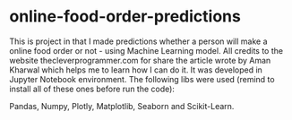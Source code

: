 # online-food-order-predictions
This is project in that I made predictions whether a person will make a online food order or not - using Machine Learning model. 
All credits to the website thecleverprogrammer.com for share the article wrote by Aman Kharwal which helps me to learn how I can do it.
It was developed in Jupyter Notebook environment.
The following libs were used (remind to install all of these ones before run the code):

Pandas, Numpy, Plotly, Matplotlib, Seaborn and Scikit-Learn.
